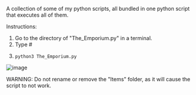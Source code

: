 A collection of some of my python scripts, all bundled in one python script that executes all of them.

Instructions:
1. Go to the directory of "The_Emporium.py" in a terminal.
2. Type #
3.     python3 The_Emporium.py

![image](https://github.com/user-attachments/assets/ccd94840-fc24-44a7-8c90-d8efd8b1a525)


WARNING: Do not rename or remove the "Items" folder, as it will cause the script to not work.
